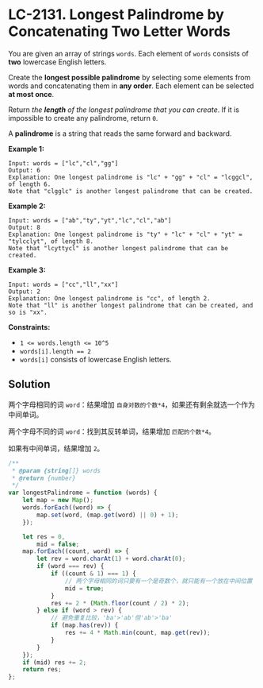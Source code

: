 # LC-2131. Longest Palindrome by Concatenating Two Letter Words

You are given an array of strings `words`. Each element of `words` consists of **two** lowercase English letters.

Create the **longest possible palindrome** by selecting some elements from words and concatenating them in **any order**. Each element can be selected **at most once**.

Return _the **length** of the longest palindrome that you can create_. If it is impossible to create any palindrome, return `0`.

A **palindrome** is a string that reads the same forward and backward.

**Example 1:**

```
Input: words = ["lc","cl","gg"]
Output: 6
Explanation: One longest palindrome is "lc" + "gg" + "cl" = "lcggcl", of length 6.
Note that "clgglc" is another longest palindrome that can be created.
```

**Example 2:**

```
Input: words = ["ab","ty","yt","lc","cl","ab"]
Output: 8
Explanation: One longest palindrome is "ty" + "lc" + "cl" + "yt" = "tylcclyt", of length 8.
Note that "lcyttycl" is another longest palindrome that can be created.
```

**Example 3:**

```
Input: words = ["cc","ll","xx"]
Output: 2
Explanation: One longest palindrome is "cc", of length 2.
Note that "ll" is another longest palindrome that can be created, and so is "xx".
```

**Constraints:**

-   `1 <= words.length <= 10^5`
-   `words[i].length == 2`
-   `words[i]` consists of lowercase English letters.

## Solution

两个字母相同的词 `word`：结果增加 `自身对数的个数*4`，如果还有剩余就选一个作为中间单词。

两个字母不同的词 `word`：找到其反转单词，结果增加 `匹配的个数*4`。

如果有中间单词，结果增加 `2`。

```javascript
/**
 * @param {string[]} words
 * @return {number}
 */
var longestPalindrome = function (words) {
    let map = new Map();
    words.forEach((word) => {
        map.set(word, (map.get(word) || 0) + 1);
    });

    let res = 0,
        mid = false;
    map.forEach((count, word) => {
        let rev = word.charAt(1) + word.charAt(0);
        if (word === rev) {
            if ((count & 1) === 1) {
                // 两个字母相同的词只要有一个是奇数个，就只能有一个放在中间位置
                mid = true;
            }
            res += 2 * (Math.floor(count / 2) * 2);
        } else if (word > rev) {
            // 避免重复比较，'ba'>'ab'但'ab'>'ba'
            if (map.has(rev)) {
                res += 4 * Math.min(count, map.get(rev));
            }
        }
    });
    if (mid) res += 2;
    return res;
};
```

